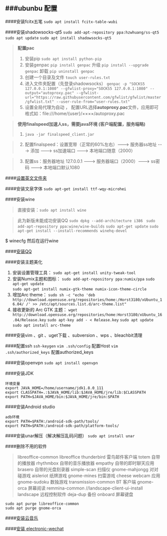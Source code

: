 ###ubunbu 配置
------------

####安装fcitx五笔
`sudo apt install fcitx-table-wubi`

####安装shadowsocks-qt5
`sudo add-apt-repository ppa:hzwhuang/ss-qt5`
`sudo apt update`
`sudo apt install shadowsocks-qt5`

>**配置pac**
>1. 安装pip 
`sudo apt install python-pip`
>2. 安装genpac 
`pip install genpac`  升级 `pip install --upgrade genpac`   卸载  `pip uninstall genpac`
>3. 创建一个目录及文件 
`touch user-rules.txt`
>4. 进入文件夹配置（先登录shadowsocks） 
`genpac -p "SOCKS5 127.0.0.1:1080" --gfwlist-proxy="SOCKS5 127.0.0.1:1080" --output="autoproxy.pac" --gfwlist-url="https://raw.githubusercontent.com/gfwlist/gfwlist/master/gfwlist.txt" --user-rule-from="user-rules.txt"`
>5. 设置全局代理为自动 ， 配置URL选择**autoproxy.pac**文件，应用即可
>格式如：file:///home/{user}/××××/autoproxy.pac 

>**使用finalspeed加速人ss，需要java环境 (客户端配置，服务端略)**
>1. `java -jar finalspeed_client.jar`

>2. 配置finalspeed：设置宽带（正常的60%左右）---> 服务器ss地址 ---> 添加  ---> ss加速端口 ---> 本地端口随意（2000）

>3. 配置ss：服务器地址 127.0.0.1  ---> 服务器端口（2000）---> ss密码 ---> 本地端口默认1080

####[设置英文文件夹](http://jingyan.baidu.com/article/49711c6170cb0afa441b7c1b.html)

####安装文泉字体
`sudo apt-get install ttf-wqy-microhei`

####安装wine

>直接安装：`sudo apt install wine`

>此为新版未能成功安装QQ
>`sudo dpkg --add-architecture i386 `
>`sudo add-apt-repository ppa:wine/wine-builds`
>`sudo apt-get update`
>`sudo apt-get install --install-recommends winehq-devel`

$ winecfg
然后在运行wine

####[安装QQ](http://ttop5.net/?p=1316)


####安装主题美化
1. 安装设置管理工具： 
`sudo apt-get install unity-tweak-tool`
2. 安装Numix主题和图标： 
`sudo add-apt-repository ppa:numix/ppa` 
`sudo apt-get update`   
`sudo apt-get install numix-gtk-theme numix-icon-theme-circle`
3. 增加Arc theme：
`sudo sh -c "echo 'deb http://download.opensuse.org/repositories/home:/Horst3180/xUbuntu_16.04/ /' >> /etc/apt/sources.list.d/arc-theme.list"`
4. 接收更新的 Arc GTK 主题：
`wget http://download.opensuse.org/repositories/home:Horst3180/xUbuntu_16.04/Release.key`
`sudo apt-key add - < Release.key`
`sudo apt update`
`sudo apt install arc-theme`

####安装vim 、git 、uget下载 、subversion  、wps 、bleachbit清理

####配置ssh
`ssh-keygen`
`vim .ssh/config`	配置Host
`vim .ssh/authorized_keys`	配置authorized_keys

####安装openvpn
`sudo apt install openvpn`

####安装JDK
```
环境变量
export JAVA_HOME=/home/username/jdk1.8.0_111
export CLASSPATH=.:$JAVA_HOME/lib:$JAVA_HOME/jre/lib:$CLASSPATH
export PATH=$JAVA_HOME/bin:$JAVA_HOME/jre/bin:$PATH
```
####安装Android studio
```
adb环境
export PATH=$PATH:/android-sdk-path/tools/
export PATH=$PATH:/android-sdk-path/platform-tools/
```

####安装unar解压（解决解压乱码问题）
`sudo apt install unar`


####删除不用的软件
>libreoffice-common libreoffice
thunderbird 雷鸟邮件客户端
totem 自带的播放器
rhythmbox 自带的音乐播放器
empathy 自带的即时聊天应用
brasero 自带的光盘刻录器
simple-scan 扫描仪
gnome-mahjongg 对对碰游戏
aisleriot 纸牌游戏
gnome-mines 扫雷游戏
cheese webcam 应用
gnome-sudoku 数独游戏
transmission-common BT 客户端
gnome-orca 屏幕阅读
remmina-common
//landscape-client-ui-install landscape 远程控制软件
deja-dup 备份
onboard 屏幕键盘
```
sudo apt purge libreoffice-common
sudo apt purge gnome-orca
```

####[安装云音乐](http://music.163.com/#/download)

####[安装 electronic-wechat](https://github.com/geeeeeeeeek/electronic-wechat/releases)










